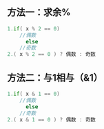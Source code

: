 
## 方法一：求余%

```cpp
1.if( x % 2 == 0)
    //偶数
      else
    //奇数
2.( x % 2 == 0 ) ? 偶数 : 奇数
```

## 方法二：与1相与（&1）

```cpp
1.if( x & 1 == 0)
    //偶数
      else
    //奇数
2.( x & 1 == 0 ) ? 偶数 : 奇数
```
